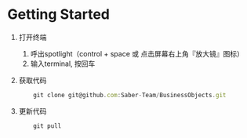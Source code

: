 # Getting Started

1. 打开终端
	1. 呼出spotlight（control + space 或 点击屏幕右上角『放大镜』图标）
	2. 输入terminal, 按回车

2. 获取代码 

	```js
		git clone git@github.com:Saber-Team/BusinessObjects.git
	```

3. 更新代码

	```js
		git pull
	```
